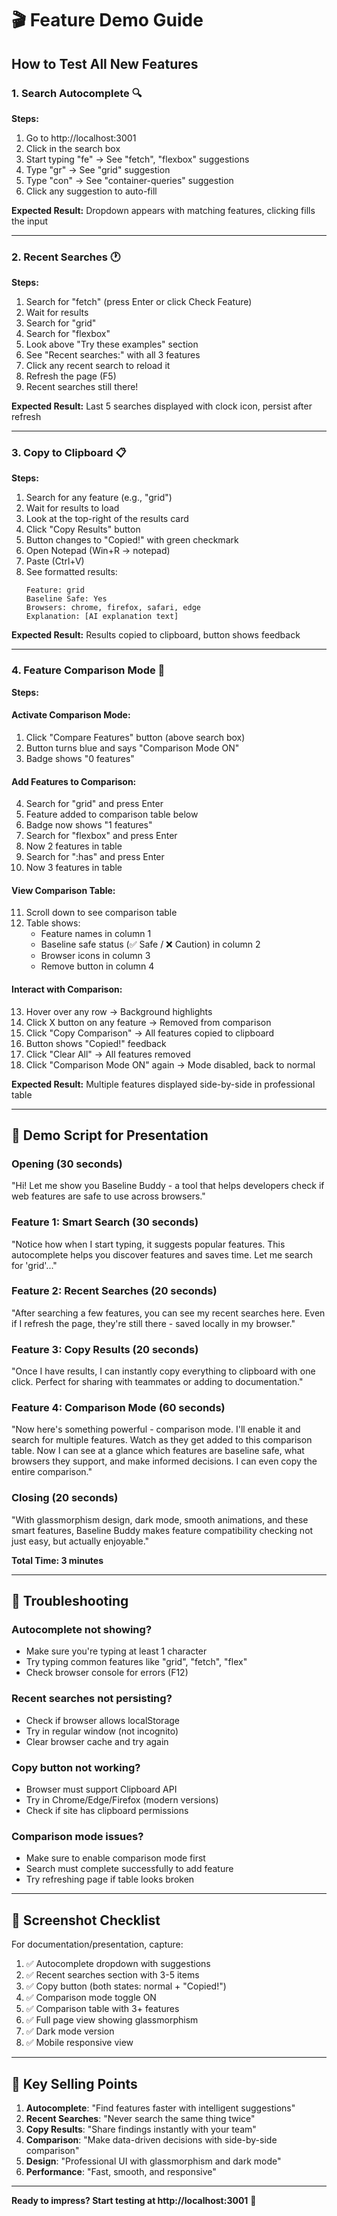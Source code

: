 # 🎬 Feature Demo Guide

## How to Test All New Features

### 1. Search Autocomplete 🔍

**Steps:**
1. Go to http://localhost:3001
2. Click in the search box
3. Start typing "fe" → See "fetch", "flexbox" suggestions
4. Type "gr" → See "grid" suggestion
5. Type "con" → See "container-queries" suggestion
6. Click any suggestion to auto-fill

**Expected Result:** Dropdown appears with matching features, clicking fills the input

---

### 2. Recent Searches 🕐

**Steps:**
1. Search for "fetch" (press Enter or click Check Feature)
2. Wait for results
3. Search for "grid"
4. Search for "flexbox"
5. Look above "Try these examples" section
6. See "Recent searches:" with all 3 features
7. Click any recent search to reload it
8. Refresh the page (F5)
9. Recent searches still there!

**Expected Result:** Last 5 searches displayed with clock icon, persist after refresh

---

### 3. Copy to Clipboard 📋

**Steps:**
1. Search for any feature (e.g., "grid")
2. Wait for results to load
3. Look at the top-right of the results card
4. Click "Copy Results" button
5. Button changes to "Copied!" with green checkmark
6. Open Notepad (Win+R → notepad)
7. Paste (Ctrl+V)
8. See formatted results:
   ```
   Feature: grid
   Baseline Safe: Yes
   Browsers: chrome, firefox, safari, edge
   Explanation: [AI explanation text]
   ```

**Expected Result:** Results copied to clipboard, button shows feedback

---

### 4. Feature Comparison Mode 🔄

**Steps:**

#### **Activate Comparison Mode:**
1. Click "Compare Features" button (above search box)
2. Button turns blue and says "Comparison Mode ON"
3. Badge shows "0 features"

#### **Add Features to Comparison:**
4. Search for "grid" and press Enter
5. Feature added to comparison table below
6. Badge now shows "1 features"
7. Search for "flexbox" and press Enter
8. Now 2 features in table
9. Search for ":has" and press Enter
10. Now 3 features in table

#### **View Comparison Table:**
11. Scroll down to see comparison table
12. Table shows:
    - Feature names in column 1
    - Baseline safe status (✅ Safe / ❌ Caution) in column 2
    - Browser icons in column 3
    - Remove button in column 4

#### **Interact with Comparison:**
13. Hover over any row → Background highlights
14. Click X button on any feature → Removed from comparison
15. Click "Copy Comparison" → All features copied to clipboard
16. Button shows "Copied!" feedback
17. Click "Clear All" → All features removed
18. Click "Comparison Mode ON" again → Mode disabled, back to normal

**Expected Result:** Multiple features displayed side-by-side in professional table

---

## 🎥 Demo Script for Presentation

### Opening (30 seconds)
"Hi! Let me show you Baseline Buddy - a tool that helps developers check if web features are safe to use across browsers."

### Feature 1: Smart Search (30 seconds)
"Notice how when I start typing, it suggests popular features. This autocomplete helps you discover features and saves time. Let me search for 'grid'..."

### Feature 2: Recent Searches (20 seconds)
"After searching a few features, you can see my recent searches here. Even if I refresh the page, they're still there - saved locally in my browser."

### Feature 3: Copy Results (20 seconds)
"Once I have results, I can instantly copy everything to clipboard with one click. Perfect for sharing with teammates or adding to documentation."

### Feature 4: Comparison Mode (60 seconds)
"Now here's something powerful - comparison mode. I'll enable it and search for multiple features. Watch as they get added to this comparison table. Now I can see at a glance which features are baseline safe, what browsers they support, and make informed decisions. I can even copy the entire comparison."

### Closing (20 seconds)
"With glassmorphism design, dark mode, smooth animations, and these smart features, Baseline Buddy makes feature compatibility checking not just easy, but actually enjoyable."

**Total Time: 3 minutes**

---

## 🐛 Troubleshooting

### Autocomplete not showing?
- Make sure you're typing at least 1 character
- Try typing common features like "grid", "fetch", "flex"
- Check browser console for errors (F12)

### Recent searches not persisting?
- Check if browser allows localStorage
- Try in regular window (not incognito)
- Clear browser cache and try again

### Copy button not working?
- Browser must support Clipboard API
- Try in Chrome/Edge/Firefox (modern versions)
- Check if site has clipboard permissions

### Comparison mode issues?
- Make sure to enable comparison mode first
- Search must complete successfully to add feature
- Try refreshing page if table looks broken

---

## 📸 Screenshot Checklist

For documentation/presentation, capture:

1. ✅ Autocomplete dropdown with suggestions
2. ✅ Recent searches section with 3-5 items
3. ✅ Copy button (both states: normal + "Copied!")
4. ✅ Comparison mode toggle ON
5. ✅ Comparison table with 3+ features
6. ✅ Full page view showing glassmorphism
7. ✅ Dark mode version
8. ✅ Mobile responsive view

---

## 🎯 Key Selling Points

1. **Autocomplete**: "Find features faster with intelligent suggestions"
2. **Recent Searches**: "Never search the same thing twice"
3. **Copy Results**: "Share findings instantly with your team"
4. **Comparison**: "Make data-driven decisions with side-by-side comparison"
5. **Design**: "Professional UI with glassmorphism and dark mode"
6. **Performance**: "Fast, smooth, and responsive"

---

**Ready to impress? Start testing at http://localhost:3001** 🚀
